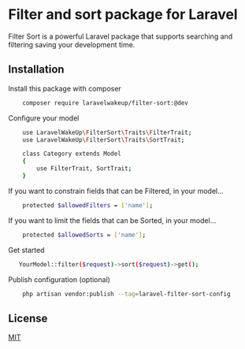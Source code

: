 # Filter and sort package for Laravel

Filter Sort is a powerful Laravel package that supports searching and filtering saving your development time.


## Installation

Install this package with composer

```bash
    composer require laravelwakeup/filter-sort:@dev
```

Configure your model

```bash
    use LaravelWakeUp\FilterSort\Traits\FilterTrait;
    use LaravelWakeUp\FilterSort\Traits\SortTrait;

    class Category extends Model
    {
        use FilterTrait, SortTrait;
    }
```

If you want to constrain fields that can be Filtered, in your model...

```bash
    protected $allowedFilters = ['name'];
```

If you want to limit the fields that can be Sorted, in your model...

```bash
    protected $allowedSorts = ['name'];
```

Get started

```bash
   YourModel::filter($request)->sort($request)->get();
```

Publish configuration (optional)

```bash
    php artisan vendor:publish --tag=laravel-filter-sort-config
```
## License

[MIT](https://choosealicense.com/licenses/mit/)

